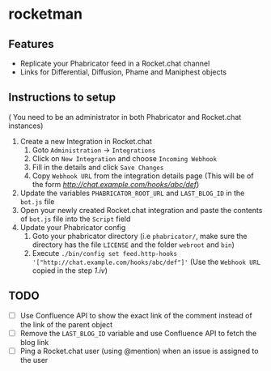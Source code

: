 # rocketman

## Features
* Replicate your Phabricator feed in a Rocket.chat channel
* Links for Differential, Diffusion, Phame and Maniphest objects

## Instructions to setup
( You need to be an administrator in both Phabricator and Rocket.chat instances)
1. Create a new Integration in Rocket.chat
    1. Goto `Administration` -> `Integrations`
    2. Click on `New Integration` and choose `Incoming Webhook`
    3. Fill in the details and click `Save Changes`
    4. Copy `Webhook URL` from the integration details page (This will be of the form *http://chat.example.com/hooks/abc/def*)
2. Update the variables `PHABRICATOR_ROOT_URL` and `LAST_BLOG_ID` in the `bot.js` file
3. Open your newly created Rocket.chat integration and paste the contents of `bot.js` file into the `Script` field
4. Update your Phabricator config
    1. Goto your phabricator directory (i.e `phabricator/`, make sure the directory has the file `LICENSE` and the folder `webroot` and `bin`)
    2. Execute `./bin/config set feed.http-hooks '["http://chat.example.com/hooks/abc/def"]'` (Use the `Webhook URL` copied in the step *1.iv*)
    
## TODO
* [ ] Use Confluence API to show the exact link of the comment instead of the link of the parent object
* [ ] Remove the `LAST_BLOG_ID` variable and use Confluence API to fetch the blog link
* [ ] Ping a Rocket.chat user (using @mention) when an issue is assigned to the user

